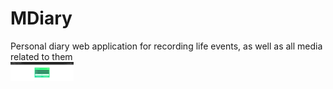 # MDiary
Personal diary web application for recording life events, as well as all media related to them
<br/>
<img src="media/media/Login.PNG" width="20%" padding="110px">
